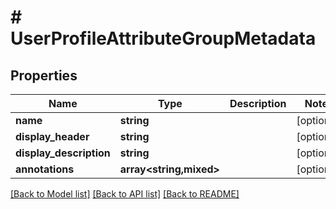 # # UserProfileAttributeGroupMetadata

## Properties

Name | Type | Description | Notes
------------ | ------------- | ------------- | -------------
**name** | **string** |  | [optional]
**display_header** | **string** |  | [optional]
**display_description** | **string** |  | [optional]
**annotations** | **array<string,mixed>** |  | [optional]

[[Back to Model list]](../../README.md#models) [[Back to API list]](../../README.md#endpoints) [[Back to README]](../../README.md)
